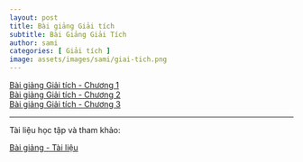 ```yaml
---
layout: post
title: Bài giảng Giải tích
subtitle: Bài Giảng Giải Tích
author: sami
categories: [ Giải tích ]
image: assets/images/sami/giai-tich.png
---
```


[Bài giảng Giải tích - Chương 1](https://sami.hust.edu.vn/hoc-tap/wp-content/uploads/Chapter1.pdf)  
[Bài giảng Giải tích - Chương 2](https://sami.hust.edu.vn/hoc-tap/wp-content/uploads/Chapter2.pdf)  
[Bài giảng Giải tích - Chương 3](https://sami.hust.edu.vn/hoc-tap/wp-content/uploads/Chapter3.pdf)

-----
Tài liệu học tập và tham khảo:

[Bài giảng - Tài liệu](https://sami.hust.edu.vn/hoc-tap/tai-lieu/)